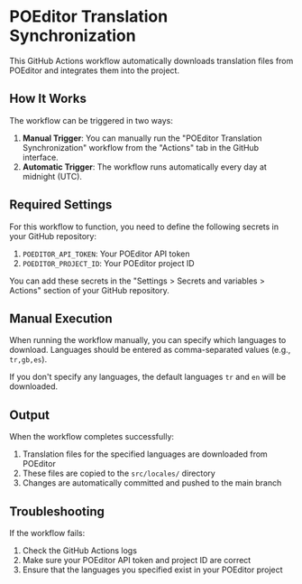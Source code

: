 # POEditor Translation Synchronization

This GitHub Actions workflow automatically downloads translation files from POEditor and integrates them into the project.

## How It Works

The workflow can be triggered in two ways:

1. **Manual Trigger**: You can manually run the "POEditor Translation Synchronization" workflow from the "Actions" tab in the GitHub interface.
2. **Automatic Trigger**: The workflow runs automatically every day at midnight (UTC).

## Required Settings

For this workflow to function, you need to define the following secrets in your GitHub repository:

1. `POEDITOR_API_TOKEN`: Your POEditor API token
2. `POEDITOR_PROJECT_ID`: Your POEditor project ID

You can add these secrets in the "Settings > Secrets and variables > Actions" section of your GitHub repository.

## Manual Execution

When running the workflow manually, you can specify which languages to download. Languages should be entered as comma-separated values (e.g., `tr,gb,es`).

If you don't specify any languages, the default languages `tr` and `en` will be downloaded.

## Output

When the workflow completes successfully:

1. Translation files for the specified languages are downloaded from POEditor
2. These files are copied to the `src/locales/` directory
3. Changes are automatically committed and pushed to the main branch

## Troubleshooting

If the workflow fails:

1. Check the GitHub Actions logs
2. Make sure your POEditor API token and project ID are correct
3. Ensure that the languages you specified exist in your POEditor project
